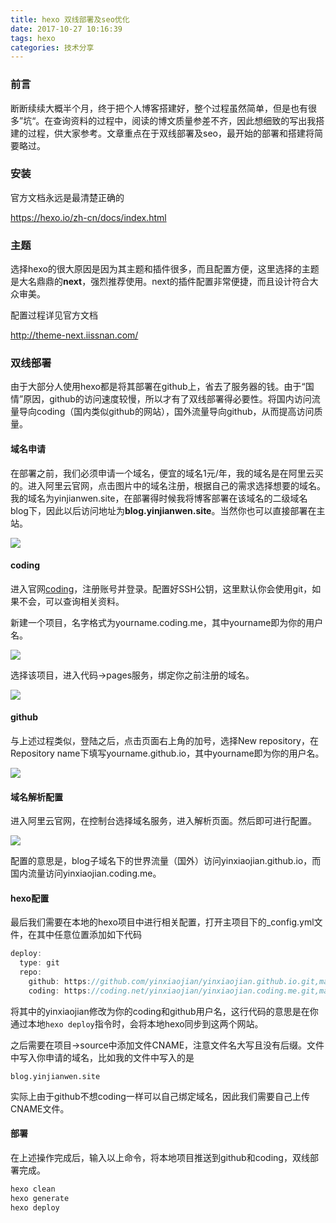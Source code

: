 ```yaml
---
title: hexo 双线部署及seo优化
date: 2017-10-27 10:16:39
tags: hexo
categories: 技术分享
---
```


### 前言

断断续续大概半个月，终于把个人博客搭建好，整个过程虽然简单，但是也有很多”坑“。在查询资料的过程中，阅读的博文质量参差不齐，因此想细致的写出我搭建的过程，供大家参考。文章重点在于双线部署及seo，最开始的部署和搭建将简要略过。

<!-- more -->

### 安装

官方文档永远是最清楚正确的

https://hexo.io/zh-cn/docs/index.html

### 主题

选择hexo的很大原因是因为其主题和插件很多，而且配置方便，这里选择的主题是大名鼎鼎的**next**，强烈推荐使用。next的插件配置非常便捷，而且设计符合大众审美。

配置过程详见官方文档

http://theme-next.iissnan.com/

### 双线部署

由于大部分人使用hexo都是将其部署在github上，省去了服务器的钱。由于“国情”原因，github的访问速度较慢，所以才有了双线部署得必要性。将国内访问流量导向coding（国内类似github的网站），国外流量导向github，从而提高访问质量。

#### 域名申请

在部署之前，我们必须申请一个域名，便宜的域名1元/年，我的域名是在阿里云买的。进入阿里云官网，点击图片中的域名注册，根据自己的需求选择想要的域名。我的域名为yinjianwen.site，在部署得时候我将博客部署在该域名的二级域名blog下，因此以后访问地址为**blog.yinjianwen.site**。当然你也可以直接部署在主站。

![](https://ws2.sinaimg.cn/large/005PPQ5Ily1g0ympyj8vyj311h0it0ux.jpg)

#### coding

进入官网[coding](https://coding.net/)，注册账号并登录。配置好SSH公钥，这里默认你会使用git，如果不会，可以查询相关资料。

新建一个项目，名字格式为yourname.coding.me，其中yourname即为你的用户名。

![](https://ws2.sinaimg.cn/large/005PPQ5Ily1g0ympz924yj31140isq4j.jpg)

选择该项目，进入代码->pages服务，绑定你之前注册的域名。

![](https://ws3.sinaimg.cn/large/005PPQ5Ily1g0ymq0auwpj311e0h8409.jpg)

#### github

与上述过程类似，登陆之后，点击页面右上角的加号，选择New repository，在Repository name下填写yourname.github.io，其中yourname即为你的用户名。

![](https://wx1.sinaimg.cn/large/005PPQ5Ily1g0ymq132h5j311f0irgmx.jpg)

#### 域名解析配置

进入阿里云官网，在控制台选择域名服务，进入解析页面。然后即可进行配置。

![](https://wx2.sinaimg.cn/large/005PPQ5Ily1g0ymq25iiej311b0iuq54.jpg)

配置的意思是，blog子域名下的世界流量（国外）访问yinxiaojian.github.io，而国内流量访问yinxiaojian.coding.me。

#### hexo配置

最后我们需要在本地的hexo项目中进行相关配置，打开主项目下的_config.yml文件，在其中任意位置添加如下代码

```c++
deploy:
  type: git
  repo: 
    github: https://github.com/yinxiaojian/yinxiaojian.github.io.git,master
    coding: https://coding.net/yinxiaojian/yinxiaojian.coding.me.git,master
```

将其中的yinxiaojian修改为你的coding和github用户名，这行代码的意思是在你通过本地```hexo deploy```指令时，会将本地hexo同步到这两个网站。

之后需要在项目->source中添加文件CNAME，注意文件名大写且没有后缀。文件中写入你申请的域名，比如我的文件中写入的是

```blog.yinjianwen.site```

实际上由于github不想coding一样可以自己绑定域名，因此我们需要自己上传CNAME文件。

#### 部署

在上述操作完成后，输入以上命令，将本地项目推送到github和coding，双线部署完成。

```C++
hexo clean
hexo generate
hexo deploy
```

